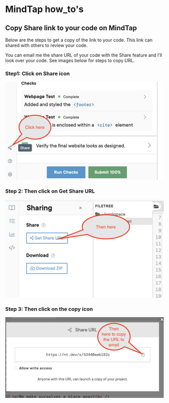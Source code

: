 # MindTap how_to's

## Copy Share link to your code on MindTap

Below are the steps to get a copy of the link to your code. This link can shared with others to review your code.

You can email me the share URL of your code with the Share feature and I'll look over your code. See images below for steps to copy URL.

### Step1: Click on Share icon

![Share icon](MindTap_share-1.png)

### Step 2: Then click on Get Share URL

![Get Share URL](MindTap_share-2.png)

### Step 3: Then click on the copy icon

![Copy URL](MindTap_share-3.png)
